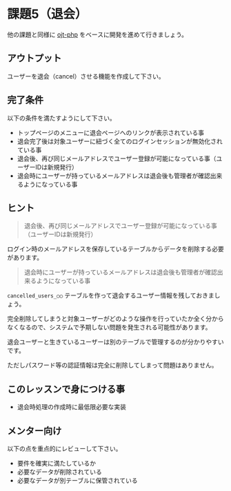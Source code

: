 # 課題5（退会）

他の課題と同様に [ojt-php](https://github.com/keitakn/ojt-php) をベースに開発を進めて行きましょう。

## アウトプット

ユーザーを退会（cancel）させる機能を作成して下さい。

## 完了条件

以下の条件を満たすようにして下さい。

- トップページのメニューに退会ページへのリンクが表示されている事
- 退会完了後は対象ユーザーに紐づく全てのログインセッションが無効化されている事
- 退会後、再び同じメールアドレスでユーザー登録が可能になっている事（ユーザーIDは新規発行）
- 退会時にユーザーが持っているメールアドレスは退会後も管理者が確認出来るようになっている事

## ヒント

>退会後、再び同じメールアドレスでユーザー登録が可能になっている事（ユーザーIDは新規発行）

ログイン時のメールアドレスを保存しているテーブルからデータを削除する必要があります。

>退会時にユーザーが持っているメールアドレスは退会後も管理者が確認出来るようになっている事

`cancelled_users_○○` テーブルを作って退会するユーザー情報を残しておきましょう。

完全削除してしまうと対象ユーザーがどのような操作を行っていたか全く分からなくなるので、システムで予期しない問題を発生される可能性があります。

退会ユーザーと生きているユーザーは別のテーブルで管理するのが分かりやすいです。

ただしパスワード等の認証情報は完全に削除してしまって問題はありません。

## このレッスンで身につける事

- 退会時処理の作成時に最低限必要な実装

## メンター向け

以下の点を重点的にレビューして下さい。

- 要件を確実に満たしているか
- 必要なデータが削除されている
- 必要なデータが別テーブルに保管されている
